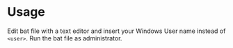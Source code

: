 # Usage
Edit bat file with a text editor and insert your Windows User name instead of `<user>`.
Run the bat file as administrator.
